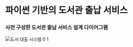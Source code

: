 # 파이썬 기반의 도서관 출납 서비스

### 사전 구성한 도서관 출납 서비스 설계 다이어그램
![도서 대출 시스템 0 1](https://github.com/user-attachments/assets/482d0d41-a835-4330-9b81-06f84effc69b)
